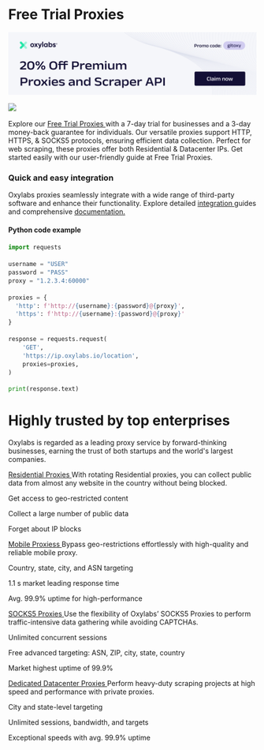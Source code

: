 # Free Trial Proxies


[![Oxylabs promo code](https://raw.githubusercontent.com/oxylabs/product-integrations/refs/heads/master/Affiliate-Universal-1090x275.png)](https://oxylabs.io/pages/gitoxy?utm_source=877&utm_medium=affiliate&groupid=877&utm_content=free-trial-proxies-github&transaction_id=102f49063ab94276ae8f116d224b67)

[![](https://dcbadge.vercel.app/api/server/eWsVUJrnG5)](https://discord.gg/GbxmdGhZjq)

Explore our [ Free Trial Proxies ](https://oxylabs.io/products/free-trial-proxies) with a 7-day trial for businesses and a 3-day money-back guarantee for individuals. Our versatile proxies support HTTP, HTTPS, & SOCKS5 protocols, ensuring efficient data collection. Perfect for web scraping, these proxies offer both Residential & Datacenter IPs. Get started easily with our user-friendly guide at Free Trial Proxies.


### Quick and easy integration

Oxylabs proxies seamlessly integrate with a wide range of third-party software and enhance their functionality. Explore detailed [ integration ](https://oxylabs.io/resources/integrations) guides and comprehensive [ documentation. ](https://developers.oxylabs.io/?_gl=1*gw92ak*_gcl_au*MTc2MDgxNTAwNC4xNzA1OTI3MzM0)



#### Python code example

```python
import requests

username = "USER"
password = "PASS"
proxy = "1.2.3.4:60000"

proxies = {
  'http': f'http://{username}:{password}@{proxy}',
  'https': f'http://{username}:{password}@{proxy}'
}

response = requests.request(
    'GET',
    'https://ip.oxylabs.io/location',
    proxies=proxies,
)

print(response.text)

```

# Highly trusted by top enterprises

Oxylabs is regarded as a leading proxy service by forward-thinking businesses, earning the trust of both startups and the world's largest companies.

[ Residential Proxies ](https://oxylabs.io/products/residential-proxy-pool) With rotating Residential proxies, you can collect public data from almost any website in the country without being blocked.

Get access to geo-restricted content

Collect a large number of public data

Forget about IP blocks

[ Mobile Proxiess ](https://oxylabs.io/products/mobile-proxies) Bypass geo-restrictions effortlessly with high-quality and reliable mobile proxy.

Country, state, city, and ASN targeting

1.1 s market leading response time

Avg. 99.9% uptime for high-performance

[ SOCKS5 Proxies ](https://oxylabs.io/products/socks5-proxies) Use the flexibility of Oxylabs’ SOCKS5 Proxies to perform traffic-intensive data gathering while avoiding CAPTCHAs. 

Unlimited concurrent sessions

Free advanced targeting: ASN, ZIP, city, state, country

Market highest uptime of 99.9%

[ Dedicated Datacenter Proxies ](https://oxylabs.io/products/datacenter-proxies/dedicated-datacenter-proxies) Perform heavy-duty scraping projects at high speed and performance with private proxies.

City and state-level targeting

Unlimited sessions, bandwidth, and targets

Exceptional speeds with avg. 99.9% uptime

